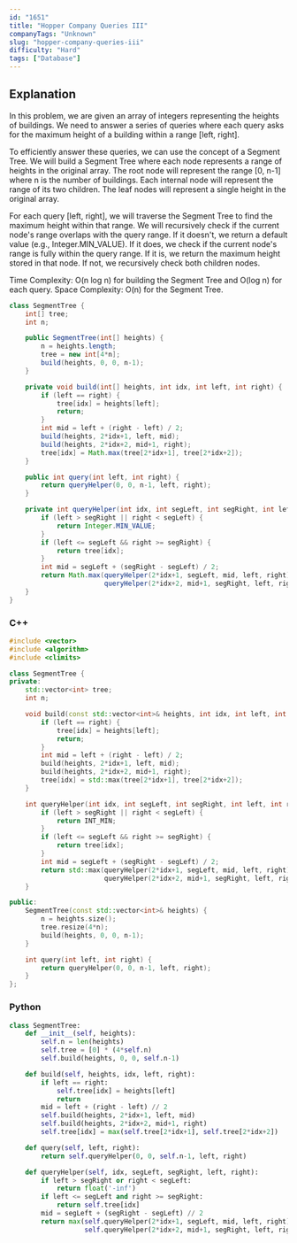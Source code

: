 ```yaml
---
id: "1651"
title: "Hopper Company Queries III"
companyTags: "Unknown"
slug: "hopper-company-queries-iii"
difficulty: "Hard"
tags: ["Database"]
---
```


## Explanation

In this problem, we are given an array of integers representing the heights of buildings. We need to answer a series of queries where each query asks for the maximum height of a building within a range [left, right].

To efficiently answer these queries, we can use the concept of a Segment Tree. We will build a Segment Tree where each node represents a range of heights in the original array. The root node will represent the range [0, n-1] where n is the number of buildings. Each internal node will represent the range of its two children. The leaf nodes will represent a single height in the original array.

For each query [left, right], we will traverse the Segment Tree to find the maximum height within that range. We will recursively check if the current node's range overlaps with the query range. If it doesn't, we return a default value (e.g., Integer.MIN_VALUE). If it does, we check if the current node's range is fully within the query range. If it is, we return the maximum height stored in that node. If not, we recursively check both children nodes.

Time Complexity: O(n log n) for building the Segment Tree and O(log n) for each query.
Space Complexity: O(n) for the Segment Tree.
```java
class SegmentTree {
    int[] tree;
    int n;

    public SegmentTree(int[] heights) {
        n = heights.length;
        tree = new int[4*n];
        build(heights, 0, 0, n-1);
    }

    private void build(int[] heights, int idx, int left, int right) {
        if (left == right) {
            tree[idx] = heights[left];
            return;
        }
        int mid = left + (right - left) / 2;
        build(heights, 2*idx+1, left, mid);
        build(heights, 2*idx+2, mid+1, right);
        tree[idx] = Math.max(tree[2*idx+1], tree[2*idx+2]);
    }

    public int query(int left, int right) {
        return queryHelper(0, 0, n-1, left, right);
    }

    private int queryHelper(int idx, int segLeft, int segRight, int left, int right) {
        if (left > segRight || right < segLeft) {
            return Integer.MIN_VALUE;
        }
        if (left <= segLeft && right >= segRight) {
            return tree[idx];
        }
        int mid = segLeft + (segRight - segLeft) / 2;
        return Math.max(queryHelper(2*idx+1, segLeft, mid, left, right),
                        queryHelper(2*idx+2, mid+1, segRight, left, right));
    }
}
```

### C++
```cpp
#include <vector>
#include <algorithm>
#include <climits>

class SegmentTree {
private:
    std::vector<int> tree;
    int n;

    void build(const std::vector<int>& heights, int idx, int left, int right) {
        if (left == right) {
            tree[idx] = heights[left];
            return;
        }
        int mid = left + (right - left) / 2;
        build(heights, 2*idx+1, left, mid);
        build(heights, 2*idx+2, mid+1, right);
        tree[idx] = std::max(tree[2*idx+1], tree[2*idx+2]);
    }

    int queryHelper(int idx, int segLeft, int segRight, int left, int right) {
        if (left > segRight || right < segLeft) {
            return INT_MIN;
        }
        if (left <= segLeft && right >= segRight) {
            return tree[idx];
        }
        int mid = segLeft + (segRight - segLeft) / 2;
        return std::max(queryHelper(2*idx+1, segLeft, mid, left, right),
                        queryHelper(2*idx+2, mid+1, segRight, left, right));
    }

public:
    SegmentTree(const std::vector<int>& heights) {
        n = heights.size();
        tree.resize(4*n);
        build(heights, 0, 0, n-1);
    }

    int query(int left, int right) {
        return queryHelper(0, 0, n-1, left, right);
    }
};
```

### Python
```python
class SegmentTree:
    def __init__(self, heights):
        self.n = len(heights)
        self.tree = [0] * (4*self.n)
        self.build(heights, 0, 0, self.n-1)

    def build(self, heights, idx, left, right):
        if left == right:
            self.tree[idx] = heights[left]
            return
        mid = left + (right - left) // 2
        self.build(heights, 2*idx+1, left, mid)
        self.build(heights, 2*idx+2, mid+1, right)
        self.tree[idx] = max(self.tree[2*idx+1], self.tree[2*idx+2])

    def query(self, left, right):
        return self.queryHelper(0, 0, self.n-1, left, right)

    def queryHelper(self, idx, segLeft, segRight, left, right):
        if left > segRight or right < segLeft:
            return float('-inf')
        if left <= segLeft and right >= segRight:
            return self.tree[idx]
        mid = segLeft + (segRight - segLeft) // 2
        return max(self.queryHelper(2*idx+1, segLeft, mid, left, right),
                   self.queryHelper(2*idx+2, mid+1, segRight, left, right))
```